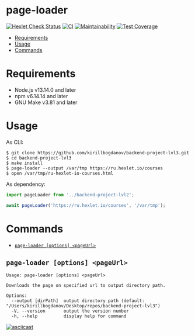 page-loader
=====================
[![Hexlet Check Status](https://github.com/kirillbogdanov/backend-project-lvl3/workflows/hexlet-check/badge.svg?branch=main)](https://github.com/kirillbogdanov/backend-project-lvl3/actions)
[![CI](https://github.com/kirillbogdanov/backend-project-lvl3/workflows/CI/badge.svg?branch=main&event=push)](https://github.com/kirillbogdanov/backend-project-lvl3/actions)
[![Maintainability](https://api.codeclimate.com/v1/badges/810b38aa5a6d7bcca960/maintainability)](https://codeclimate.com/github/kirillbogdanov/backend-project-lvl3/maintainability)
[![Test Coverage](https://api.codeclimate.com/v1/badges/810b38aa5a6d7bcca960/test_coverage)](https://codeclimate.com/github/kirillbogdanov/backend-project-lvl3/test_coverage)

* [Requirements](#requirements)
* [Usage](#usage)
* [Commands](#commands)

# Requirements
- Node.js v13.14.0 and later
- npm v6.14.14 and later
- GNU Make v3.81 and later

# Usage
As CLI:
```shell
$ git clone https://github.com/kirillbogdanov/backend-project-lvl3.git
$ cd backend-project-lvl3
$ make install
$ page-loader --output /var/tmp https://ru.hexlet.io/courses
$ open /var/tmp/ru-hexlet-io-courses.html
```
As dependency:
```js
import pageLoader from '../backend-project-lvl2';

await pageLoader('https://ru.hexlet.io/courses', '/var/tmp');
```

# Commands
* [`page-loader [options] <pageUrl>`](#page-loader-options-pageUrl)

## `page-loader [options] <pageUrl>`

```
Usage: page-loader [options] <pageUrl>

Downloads the page on specified url to output directory path.

Options:
  --output [dirPath]  output directory path (default: "/Users/kirillbogdanov/Desktop/repos/backend-project-lvl3")
  -V, --version       output the version number
  -h, --help          display help for command
```
[![asciicast](https://asciinema.org/a/QJYxhcatmersHLTAgarKreOQo.svg)](https://asciinema.org/a/QJYxhcatmersHLTAgarKreOQo)
